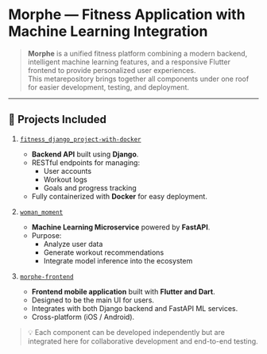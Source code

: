 # Morphe — Fitness Application with Machine Learning Integration

> **Morphe** is a unified fitness platform combining a modern backend, intelligent machine learning features, and a responsive Flutter frontend to provide personalized user experiences.  
> This metarepository brings together all components under one roof for easier development, testing, and deployment.

---

## 🧩 Projects Included

1. [`fitness_django_project-with-docker`](fitness_django_project-with-docker)  
   - **Backend API** built using **Django**.
   - RESTful endpoints for managing:
     - User accounts
     - Workout logs
     - Goals and progress tracking
   - Fully containerized with **Docker** for easy deployment.

2. [`woman_moment`](woman_moment)  
   - **Machine Learning Microservice** powered by **FastAPI**.
   - Purpose:
     - Analyze user data
     - Generate workout recommendations
     - Integrate model inference into the ecosystem

3. [`morphe-frontend`](morphe-frontend)  
   - **Frontend mobile application** built with **Flutter and Dart**.
   - Designed to be the main UI for users.
   - Integrates with both Django backend and FastAPI ML services.
   - Cross-platform (iOS / Android).

> 💡 Each component can be developed independently but are integrated here for collaborative development and end-to-end testing.
